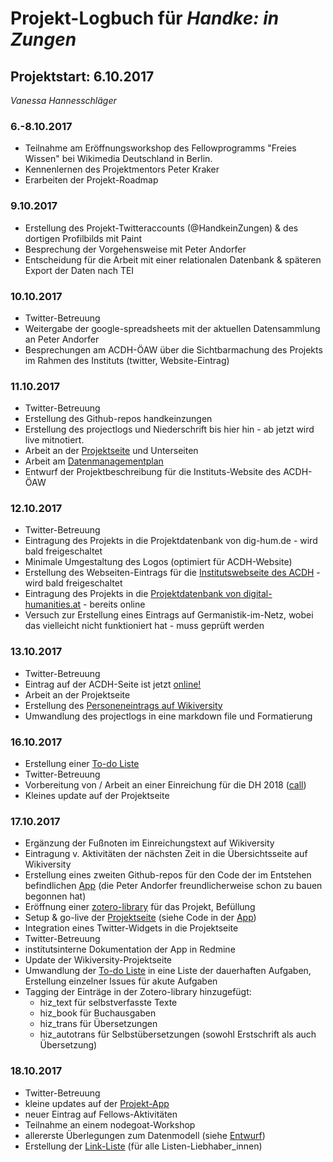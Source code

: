 # Projekt-Logbuch für *Handke: in Zungen*
## Projektstart: 6.10.2017

*Vanessa Hannesschläger*

### 6.-8.10.2017
* Teilnahme am Eröffnungsworkshop des Fellowprogramms "Freies Wissen" bei Wikimedia Deutschland in Berlin. 
* Kennenlernen des Projektmentors Peter Kraker
* Erarbeiten der Projekt-Roadmap

### 9.10.2017
* Erstellung des Projekt-Twitteraccounts (@HandkeinZungen) & des dortigen Profilbilds mit Paint 
* Besprechung der Vorgehensweise mit Peter Andorfer
* Entscheidung für die Arbeit mit einer relationalen Datenbank & späteren Export der Daten nach TEI

### 10.10.2017
* Twitter-Betreuung
* Weitergabe der google-spreadsheets mit der aktuellen Datensammlung an Peter Andorfer
* Besprechungen am ACDH-ÖAW über die Sichtbarmachung des Projekts im Rahmen des Instituts (twitter, Website-Eintrag)

### 11.10.2017
* Twitter-Betreuung
* Erstellung des Github-repos handkeinzungen
* Erstellung des projectlogs und Niederschrift bis hier hin - ab jetzt wird live mitnotiert.
* Arbeit an der [Projektseite](https://de.wikiversity.org/wiki/Wikiversity:Fellow-Programm_Freies_Wissen/Einreichungen/Dramatische_Sprachen:_Fremdsprachen_in_den_Bühnentexten_von_Peter_Handke) und Unterseiten
* Arbeit am [Datenmanagementplan](https://de.wikiversity.org/wiki/Wikiversity:Fellow-Programm_Freies_Wissen/Einreichungen/Dramatische_Sprachen:_Fremdsprachen_in_den_B%C3%BChnentexten_von_Peter_Handke/Datenmanagementplan)
* Entwurf der Projektbeschreibung für die Instituts-Website des ACDH-ÖAW 

### 12.10.2017
* Twitter-Betreuung
* Eintragung des Projekts in die Projektdatenbank von dig-hum.de - wird bald freigeschaltet
* Minimale Umgestaltung des Logos (optimiert für ACDH-Website)
* Erstellung des Webseiten-Eintrags für die [Institutswebseite des ACDH](https://www.oeaw.ac.at/acdh/acdh-home/) - wird bald freigeschaltet
* Eintragung des Projekts in die [Projektdatenbank von digital-humanities.at](http://digital-humanities.at/en/dha/s-project/handke-zungen-tongues) - bereits online 
* Versuch zur Erstellung eines Eintrags auf Germanistik-im-Netz, wobei das vielleicht nicht funktioniert hat - muss geprüft werden

### 13.10.2017
* Twitter-Betreuung
* Eintrag auf der ACDH-Seite ist jetzt [online!](https://www.oeaw.ac.at/acdh/projects/handke-in-zungen/)
* Arbeit an der Projektseite
* Erstellung des [Personeneintrags auf Wikiversity](https://de.wikiversity.org/wiki/Wikiversity:Fellow-Programm_Freies_Wissen/Fellows)
* Umwandlung des projectlogs in eine markdown file und Formatierung

### 16.10.2017
* Erstellung einer [To-do Liste](https://github.com/vanyh/handkeinzungen/blob/master/todolist.md)
* Twitter-Betreuung
* Vorbereitung von / Arbeit an einer Einreichung für die DH 2018 ([call](https://dh2018.adho.org/en/cfp_english/))
* Kleines update auf der Projektseite

### 17.10.2017
* Ergänzung der Fußnoten im Einreichungstext auf Wikiversity
* Eintragung v. Aktivitäten der nächsten Zeit in die Übersichtsseite auf Wikiversity
* Erstellung eines zweiten Github-repos für den Code der im Entstehen befindlichen [App](https://github.com/vanyh/handkeinzungen-app) (die Peter Andorfer freundlicherweise schon zu bauen begonnen hat)
* Eröffnung einer [zotero-library](https://www.zotero.org/groups/1840645/peter_handke_stage_texts) für das Projekt, Befüllung
* Setup & go-live der [Projektseite](https://handkeinzungen.acdh.oeaw.ac.at/) (siehe Code in der [App](https://github.com/vanyh/handkeinzungen-app))
* Integration eines Twitter-Widgets in die Projektseite
* Twitter-Betreuung
* institutsinterne Dokumentation der App in Redmine
* Update der Wikiversity-Projektseite
* Umwandlung der [To-do Liste](https://github.com/vanyh/handkeinzungen/blob/master/todolist.md) in eine Liste der dauerhaften Aufgaben, Erstellung einzelner Issues für akute Aufgaben
* Tagging der Einträge in der Zotero-library hinzugefügt: 
  * hiz_text für selbstverfasste Texte
  * hiz_book für Buchausgaben
  * hiz_trans für Übersetzungen
  * hiz_autotrans für Selbstübersetzungen (sowohl Erstschrift als auch Übersetzung)

### 18.10.2017
* Twitter-Betreuung
* kleine updates auf der [Projekt-App](https://handkeinzungen.acdh.oeaw.ac.at/) 
* neuer Eintrag auf Fellows-Aktivitäten
* Teilnahme an einem nodegoat-Workshop
* allererste Überlegungen zum Datenmodell (siehe [Entwurf](https://github.com/vanyh/handkeinzungen/blob/master/IMG_7796.JPG))
* Erstellung der [Link-Liste](https://github.com/vanyh/handkeinzungen/blob/master/linklist.md) (für alle Listen-Liebhaber_innen)
